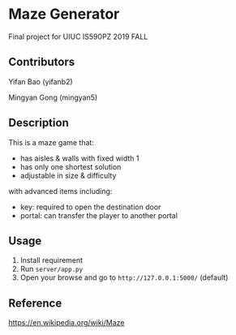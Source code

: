 # Maze Generator

Final project for UIUC IS590PZ 2019 FALL

## Contributors

Yifan Bao (yifanb2)

Mingyan Gong (mingyan5)

## Description

This is a maze game that:

+ has aisles & walls with fixed width 1
+ has only one shortest solution
+ adjustable in size & difficulty

with advanced items including:

+ key: required to open the destination door
+ portal: can transfer the player to another portal

## Usage

1. Install requirement
2. Run `server/app.py`
3. Open your browse and go to `http://127.0.0.1:5000/` (default)

## Reference

https://en.wikipedia.org/wiki/Maze
